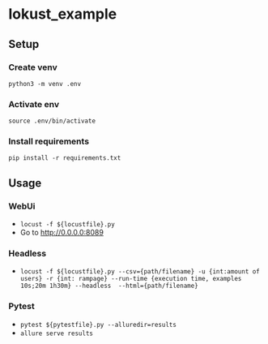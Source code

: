 # lokust_example

## Setup
### Create venv
`python3 -m venv .env`

### Activate env
`source .env/bin/activate `

### Install requirements
`pip install -r requirements.txt`

## Usage

### WebUi

* `locust -f ${locustfile}.py`
* Go to  http://0.0.0.0:8089

### Headless 

* ` locust -f ${locustfile}.py --csv={path/filename} -u {int:amount of users} -r {int: rampage} --run-time {execution time, examples 10s;20m 1h30m} --headless  --html={path/filename}
`
### Pytest

* `pytest ${pytestfile}.py --alluredir=results`
* `allure serve results`